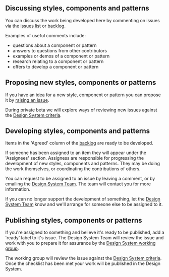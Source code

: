 ## Discussing styles, components and patterns

You can discuss the work being developed here by commenting on issues via the [issues list](https://github.com/alphagov/govuk-design-system-backlog/issues) or [backlog](https://github.com/alphagov/govuk-design-system-backlog/projects/1).

Examples of useful comments include:

- questions about a component or pattern
- answers to questions from other contributors
- examples or demos of a component or pattern
- research relating to a component or pattern
- offers to develop a component or pattern


## Proposing new styles, components or patterns

If you have an idea for a new style, component or pattern you can propose it by [raising an issue](https://github.com/alphagov/govuk-design-system-backlog/issues/new).

During private beta we will explore ways of reviewing new issues against the [Design System criteria](CRITERIA.md).


## Developing styles, components and patterns

Items in the 'Agreed' column of the [backlog](https://github.com/alphagov/govuk-design-system-backlog/projects/1) are ready to be developed.

If someone has been assigned to an item they will appear under the 'Assignees' section. Assigness are responsible for progressing the development of new styles, components and patterns. They may be doing the work themselves, or coordinating the contributions of others.

You can request to be assigned to an issue by leaving a comment, or by emailing the [Design System Team](govuk-design-system-support@digital.cabinet-office.gov.uk). The team will contact you for more information.

If you can no longer support the development of something, let the [Design System Team](govuk-design-system-support@digital.cabinet-office.gov.uk) know and we'll arrange for someone else to be assigned to it.


## Publishing styles, components or patterns

If you're assigned to something and believe it's ready to be published, add a 'ready' label to it's issue. The Design System Team will review the issue and work with you to prepare it for assurance by the [Design System working group](WORKING_GROUP.md).

The working group will review the issue against the [Design System criteria](CRITERIA.md). Once the checklist has been met your work will be published in the Design System.
